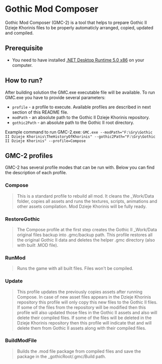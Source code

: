 # Gothic Mod Composer

Gothic Mod Composer (GMC-2) is a tool that helps to prepare Gothic II Dzieje Khorinis files to be properly automaticly arranged, copied, updated and compiled.

## Prerequisite
- You need to have installed [.NET Desktop Runtime 5.0 x86](https://dotnet.microsoft.com/download/dotnet/thank-you/runtime-desktop-5.0.3-windows-x86-installer) on your computer.

## How to run?
After building solution the GMC.exe executable file will be available. To run GMC.exe you have to provide several parameters:
- `profile` - a profile to execute. Available profiles are described in next section of this README file.
- `modPath` - an absolute path to the Gothic II Dzieje Khorinis repository.
- `gothic2Path` - an absolute path to the Gothic II root directory.

Example command to run GMC-2.exe:
```GMC.exe --modPath="F:\Gry\Gothic II Dzieje Khorinis\TheHistoryOfKhorinis" --gothic2Path="F:\Gry\Gothic II Dzieje Khorinis" --profile=Compose```

## GMC-2 profiles
GMC-2 has several profile modes that can be run with. Below you can find the description of each profile.

### Compose
> This is a standard profile to rebuild all mod. It cleans the _Work/Data folder, copies all assets and runs the textures, scripts, animations and other assets compilation. Mod Dzieje Khorinis will be fully ready.

### RestoreGothic
> The Compose profile at the first step creates the Gothic II _Work/Data original files backup into .gmc/backup path. This profile restores all the original Gothic II data and deletes the helper .gmc directory (also with built .MOD file).

### RunMod
> Runs the game with all built files. Files won't be compiled.

### Update
> This profile updates the previously copies assets after running Compose. In case of new asset files appears in the Dzieje Khorinis repository this profile will only copy this new files to the Gothic II files. If some of the files from the repository will be modified then this profile will also updated those files in the Gothic II assets and also will delete their compiled files. If some of the files will be deleted in the Dzieje Khorinis repository then this profile will indicate that and will delete them from Gothic II assets along with their compiled files.

### BuildModFile
> Builds the .mod file package from compiled files and save the package in the _gothicRoot/.gmc/Build path.
